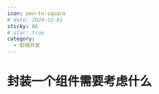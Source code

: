 ```yaml
---
icon: pen-to-square
# date: 2024-12-01
sticky: 86
# star: true
category:
  - 前端开发
---
```


<!-- more -->
# 封装一个组件需要考虑什么
<componnetEncapsulation></componnetEncapsulation>